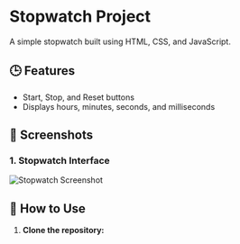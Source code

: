 # Stopwatch Project  
A simple stopwatch built using HTML, CSS, and JavaScript.

## 🕒 Features  
- Start, Stop, and Reset buttons  
- Displays hours, minutes, seconds, and milliseconds  

## 📸 Screenshots  
### 1. Stopwatch Interface  
![Stopwatch Screenshot](./screenshots/stopwatch.png)

## 🚀 How to Use  
1. **Clone the repository:**
